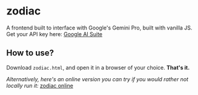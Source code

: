 # zodiac
A frontend built to interface with Google's Gemini Pro, built with vanilla JS. Get your API key here: [Google AI Suite](https://makersuite.google.com/app/apikey)
## How to use?
Download `zodiac.html`, and open it in a browser of your choice. **That's it.**

*Alternatively, here's an online version you can try if you would rather not locally run it:* [zodiac online](https://faetalize.github.io/zodiac/zodiac.html)
